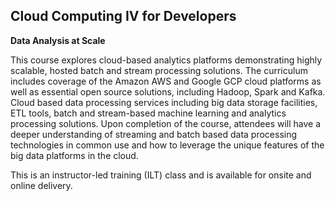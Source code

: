 ## Cloud Computing IV for Developers

**Data Analysis at Scale**

This course explores cloud-based analytics platforms demonstrating highly scalable, hosted batch and stream processing solutions. The curriculum includes coverage of the Amazon AWS and Google GCP cloud platforms as well as essential open source solutions, including Hadoop, Spark and Kafka. Cloud based data processing services including big data storage facilities, ETL tools, batch and stream-based machine learning and analytics processing solutions. Upon completion of the course, attendees will have a deeper understanding of streaming and batch based data processing technologies in common use and how to leverage the unique features of the big data platforms in the cloud.

This is an instructor-led training (ILT) class and is available for onsite and online delivery.
